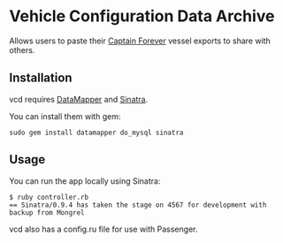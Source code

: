 # Vehicle Configuration Data Archive

Allows users to paste their [Captain Forever](http://captainforever.com) vessel exports to share with others.

## Installation

vcd requires [DataMapper](http://datamapper.org) and [Sinatra](http://sinatrarb.com).

You can install them with gem:

    sudo gem install datamapper do_mysql sinatra

## Usage

You can run the app locally using Sinatra:

    $ ruby controller.rb 
    == Sinatra/0.9.4 has taken the stage on 4567 for development with backup from Mongrel

vcd also has a config.ru file for use with Passenger.
